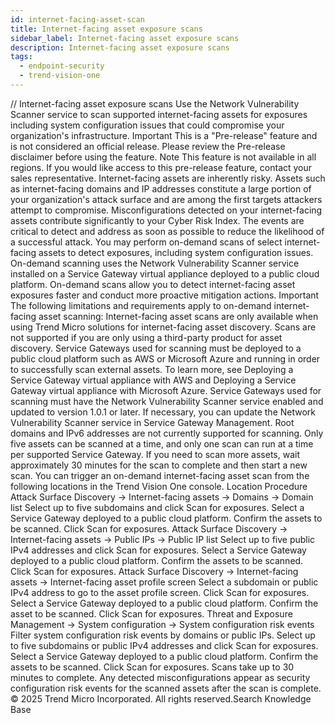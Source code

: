 ```yaml
---
id: internet-facing-asset-scan
title: Internet-facing asset exposure scans
sidebar_label: Internet-facing asset exposure scans
description: Internet-facing asset exposure scans
tags:
  - endpoint-security
  - trend-vision-one
---
```


/*<![CDATA[*/ $('#title').html($('meta[name=map-description]').attr('content')); /*]]>*/ Internet-facing asset exposure scans Use the Network Vulnerability Scanner service to scan supported internet-facing assets for exposures including system configuration issues that could compromise your organization's infrastructure. Important This is a "Pre-release" feature and is not considered an official release. Please review the Pre-release disclaimer before using the feature. Note This feature is not available in all regions. If you would like access to this pre-release feature, contact your sales representative. Internet-facing assets are inherently risky. Assets such as internet-facing domains and IP addresses constitute a large portion of your organization's attack surface and are among the first targets attackers attempt to compromise. Misconfigurations detected on your internet-facing assets contribute significantly to your Cyber Risk Index. The events are critical to detect and address as soon as possible to reduce the likelihood of a successful attack. You may perform on-demand scans of select internet-facing assets to detect exposures, including system configuration issues. On-demand scanning uses the Network Vulnerability Scanner service installed on a Service Gateway virtual appliance deployed to a public cloud platform. On-demand scans allow you to detect internet-facing asset exposures faster and conduct more proactive mitigation actions. Important The following limitations and requirements apply to on-demand internet-facing asset scanning: Internet-facing asset scans are only available when using Trend Micro solutions for internet-facing asset discovery. Scans are not supported if you are only using a third-party product for asset discovery. Service Gateways used for scanning must be deployed to a public cloud platform such as AWS or Microsoft Azure and running in order to successfully scan external assets. To learn more, see Deploying a Service Gateway virtual appliance with AWS and Deploying a Service Gateway virtual appliance with Microsoft Azure. Service Gateways used for scanning must have the Network Vulnerability Scanner service enabled and updated to version 1.0.1 or later. If necessary, you can update the Network Vulnerability Scanner service in Service Gateway Management. Root domains and IPv6 addresses are not currently supported for scanning. Only five assets can be scanned at a time, and only one scan can run at a time per supported Service Gateway. If you need to scan more assets, wait approximately 30 minutes for the scan to complete and then start a new scan. You can trigger an on-demand internet-facing asset scan from the following locations in the Trend Vision One console. Location Procedure Attack Surface Discovery → Internet-facing assets → Domains → Domain list Select up to five subdomains and click Scan for exposures. Select a Service Gateway deployed to a public cloud platform. Confirm the assets to be scanned. Click Scan for exposures. Attack Surface Discovery → Internet-facing assets → Public IPs → Public IP list Select up to five public IPv4 addresses and click Scan for exposures. Select a Service Gateway deployed to a public cloud platform. Confirm the assets to be scanned. Click Scan for exposures. Attack Surface Discovery → Internet-facing assets → Internet-facing asset profile screen Select a subdomain or public IPv4 address to go to the asset profile screen. Click Scan for exposures. Select a Service Gateway deployed to a public cloud platform. Confirm the asset to be scanned. Click Scan for exposures. Threat and Exposure Management → System configuration → System configuration risk events Filter system configuration risk events by domains or public IPs. Select up to five subdomains or public IPv4 addresses and click Scan for exposures. Select a Service Gateway deployed to a public cloud platform. Confirm the assets to be scanned. Click Scan for exposures. Scans take up to 30 minutes to complete. Any detected misconfigurations appear as security configuration risk events for the scanned assets after the scan is complete. © 2025 Trend Micro Incorporated. All rights reserved.Search Knowledge Base